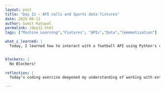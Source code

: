 ```yaml
---
layout: post
title: "Day 12 – API calls and Sports data fixtures"
date: 2025-06-11
author: Sumit Katuwal
permalink: /day12.html
tags: ["Machine Learning","Fixtures", "APIs","Data","lemmmatization"]

what_i_learned: |
  Today, I learned how to interact with a football API using Python's requests library to fetch team fixtures based on team ID and season. I explored how to handle API responses, including checking for errors and handling missing or nested data safely using .get(). I practiced organizing the fetched data into a readable format by creating a structured list of dictionaries, which was then converted into a Pandas DataFrame. I also understood how to determine the match winner by evaluating Boolean flags in the API's team data. Lastly, I learned how to prompt user input, validate it, and use it dynamically to query real-time football data.


blockers: |
  No Blockers!
  
reflection: |
  Today’s coding exercise deepened my understanding of working with external APIs and real-world data. By integrating the API-Football service, I practiced sending requests, managing authentication, and parsing complex JSON responses. I realized the importance of writing defensive code—especially when dealing with nested data structures that might be incomplete or inconsistent. Turning raw data into a meaningful and clean Pandas DataFrame gave me insight into how data can be organized and presented for analysis. Overall, this task improved both my technical skills and my confidence in handling real-time data pipelines using Python.

---
```








